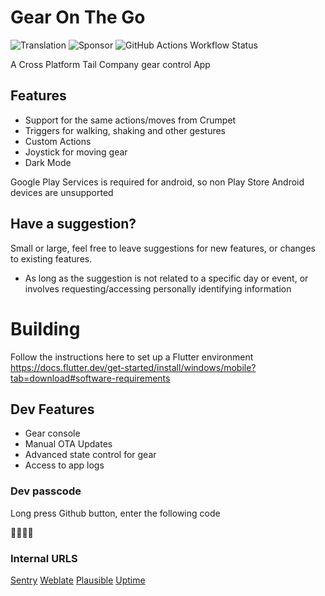 # Gear On The Go

![Translation](https://img.shields.io/weblate/progress/tail_app?server=https%3A%2F%2Fweblate.codel1417.xyz&style=for-the-badge)
![Sponsor](https://img.shields.io/github/sponsors/codel1417?style=for-the-badge)
![GitHub Actions Workflow Status](https://img.shields.io/github/actions/workflow/status/codel1417/tail_app/build_apk.yml?style=for-the-badge)

A Cross Platform Tail Company gear control App

## Features

- Support for the same actions/moves from Crumpet
- Triggers for walking, shaking and other gestures
- Custom Actions
- Joystick for moving gear
- Dark Mode

Google Play Services is required for android, so non Play Store Android devices are unsupported

## Have a suggestion?

Small or large, feel free to leave suggestions for new features, or changes to existing features.

- As long as the suggestion is not related to a specific day or event, or involves requesting/accessing personally identifying information

# Building

Follow the instructions here to set up a Flutter environment https://docs.flutter.dev/get-started/install/windows/mobile?tab=download#software-requirements

## Dev Features

- Gear console
- Manual OTA Updates
- Advanced state control for gear
- Access to app logs

### Dev passcode

Long press Github button, enter the following code

🦊🐉🦦🦖

### Internal URLS

[Sentry](https://sentry.codel1417.xyz/organizations/sentry/projects/tail_app/?project=2)
[Weblate](https://weblate.codel1417.xyz/projects/tail_app/tail_app/)
[Plausible](https://plausible.codel1417.xyz/tail-app)
[Uptime](https://uptime.codel1417.xyz/status/public)
